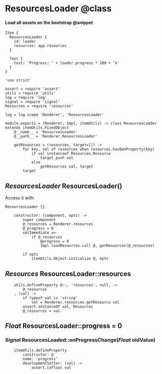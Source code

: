 ResourcesLoader @class
======================

#### Load all assets on the bootstrap @snippet

```
Item {
  ResourcesLoader {
  	id: loader
  	resources: app.resources
  }

  Text {
  	text: 'Progress: ' + loader.progress * 100 + '%'
  }
}
```

	'use strict'

	assert = require 'assert'
	utils = require 'utils'
	log = require 'log'
	signal = require 'signal'
	Resources = require 'resources'

	log = log.scope 'Renderer', 'ResourcesLoader'

	module.exports = (Renderer, Impl, itemUtils) -> class ResourcesLoader extends itemUtils.FixedObject
		@__name__ = 'ResourcesLoader'
		@__path__ = 'Renderer.ResourcesLoader'

		getResources = (resources, target=[]) ->
			for key, val of resources when resources.hasOwnProperty(key)
				if val instanceof Resources.Resource
					target.push val
				else
					getResources val, target
			target

*ResourcesLoader* ResourcesLoader()
-----------------------------------

Access it with:
```
ResourcesLoader {}
```

		constructor: (component, opts) ->
			super component
			@_resources = Renderer.resources
			@_progress = 0
			setImmediate =>
				if @_resources
					@progress = 0
					Impl.loadResources.call @, getResources(@_resources)

			if opts
				itemUtils.Object.initialize @, opts

*Resources* ResourcesLoader::resources
--------------------------------------

		utils.defineProperty @::, 'resources', null, ->
			@_resources
		, (val) ->
			if typeof val is 'string'
				val = Renderer.resources.getResource val
			assert.instanceOf val, Resources
			@_resources = val

*Float* ResourcesLoader::progress = 0
-------------------------------------

### *Signal* ResourcesLoaded::onProgressChange(*Float* oldValue)

		itemUtils.defineProperty
			constructor: @
			name: 'progress'
			developmentSetter: (val) ->
				assert.isFloat val
